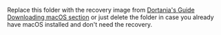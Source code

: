 Replace this folder with the recovery image from [Dortania's Guide Downloading macOS section](https://dortania.github.io/OpenCore-Install-Guide/installer-guide/linux-install.html#downloading-macos) or just delete the folder in case you already have macOS installed and don't need the recovery.